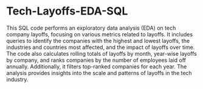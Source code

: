 # Tech-Layoffs-EDA-SQL 

This SQL code performs an exploratory data analysis (EDA) on tech company layoffs, focusing on various metrics related to layoffs. It includes queries to identify the companies with the highest and lowest layoffs, the industries and countries most affected, and the impact of layoffs over time. The code also calculates rolling totals of layoffs by month, year-wise layoffs by company, and ranks companies by the number of employees laid off annually. Additionally, it filters top-ranked companies for each year. The analysis provides insights into the scale and patterns of layoffs in the tech industry.
